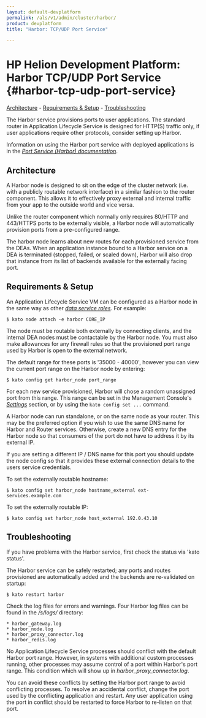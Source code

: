 ```yaml
---
layout: default-devplatform
permalink: /als/v1/admin/cluster/harbor/
product: devplatform
title: "Harbor: TCP/UDP Port Service"

---
```

<!--PUBLISHED-->

# HP Helion Development Platform:  Harbor TCP/UDP Port Service {#harbor-tcp-udp-port-service} 
   [Architecture](#architecture)
    -   [Requirements & Setup](#requirements-setup)
    -   [Troubleshooting](#troubleshooting)

The Harbor service provisions ports to user applications. The standard
router in Application Lifecycle Service is designed for HTTP(S) traffic only, if user
applications require other protocols, consider setting up Harbor.

Information on using the Harbor port service with deployed applications
is in the [*Port Service (Harbor)
documentation*](/als/v1/user/services/port-service/#port-service).

Architecture[](#architecture "Permalink to this headline")
-----------------------------------------------------------

A Harbor node is designed to sit on the edge of the cluster network
(i.e. with a publicly routable network interface) in a similar fashion
to the router component. This allows it to effectively proxy external
and internal traffic from your app to the outside world and vice versa.

Unlike the router component which normally only requires 80/HTTP and
443/HTTPS ports to be externally visible, a Harbor node will
automatically provision ports from a pre-configured range.

The harbor node learns about new routes for each provisioned service
from the DEAs. When an application instance bound to a Harbor service on
a DEA is terminated (stopped, failed, or scaled down), Harbor will also
drop that instance from its list of backends available for the
externally facing port.

Requirements & Setup[](#requirements-setup "Permalink to this headline")
-------------------------------------------------------------------------

An Application Lifecycle Service VM can be configured as a Harbor node in the same way as
other [*data service roles*](index.html#server-cluster-data-services).
For example:


    $ kato node attach -e harbor CORE_IP


The node must be routable both externally by connecting clients, and the
internal DEA nodes must be contactable by the Harbor node. You must also
make allowances for any firewall rules so that the provisioned port
range used by Harbor is open to the external network.

The default range for these ports is '35000 - 40000', however you can
view the current port range on the Harbor node by entering:

    $ kato config get harbor_node port_range

For each new service provisioned, Harbor will chose a random unassigned
port from this range. This range can be set in the Management Console's
[*Settings*](/als/v1/admin/console/customize/#console-settings) section, or by
using the `kato config set ...` command.

A Harbor node can run standalone, or on the same node as your router. This may be the preferred option if you wish to use the same DNS name for Harbor and Router services. Otherwise, create a new DNS entry for the Harbor node so that consumers of the port do not have to address it by its external IP.

If you are setting a different IP / DNS name for this port you should
update the node config so that it provides these external connection
details to the users service credentials.

To set the externally routable hostname:

    $ kato config set harbor_node hostname_external ext-services.example.com

To set the externally routable IP:

    $ kato config set harbor_node host_external 192.0.43.10

Troubleshooting[](#troubleshooting "Permalink to this headline")
-----------------------------------------------------------------

If you have problems with the Harbor service, first check the status via
'kato status'.

The Harbor service can be safely restarted; any ports and routes
provisioned are automatically added and the backends are re-validated on
startup:

    $ kato restart harbor

Check the log files for errors and warnings. Four Harbor log files can
be found in the */s/logs/* directory:

    * harbor_gateway.log
    * harbor_node.log
    * harbor_proxy_connector.log
    * harbor_redis.log

No Application Lifecycle Service processes should conflict with the default Harbor port
range. However, in systems with additional custom processes running,
other processes may assume control of a port within Harbor's port range.
This condition which will show up in *harbor\_proxy\_connector.log*.

You can avoid these conflicts by setting the Harbor port range to avoid
conflicting processes. To resolve an accidental conflict, change the
port used by the conflicting application and restart. Any user
application using the port in conflict should be restarted to force
Harbor to re-listen on that port.